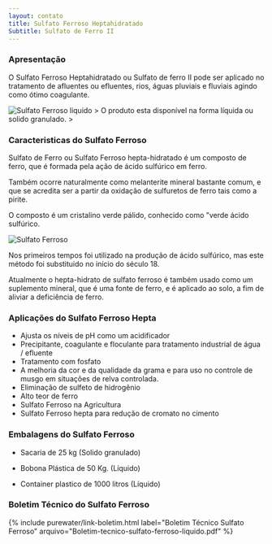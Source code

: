 ```yaml
---
layout: contato
title: Sulfato Ferroso Heptahidratado   
Subtitle: Sulfato de Ferro II
---
```

### **Apresentação**
O Sulfato Ferroso Heptahidratado ou Sulfato de ferro II pode ser aplicado no tratamento de afluentes ou efluentes, rios, águas pluviais e fluviais agindo como ótimo coagulante.

<img class="img-responsive pull-right" style="max-width: 48%;" src="../../website/images/pequeno/sulfato ferroso hepta liquido.jpg" alt="Sulfato Ferroso liquido">
>
O produto esta disponível na forma líquida ou solido granulado.
>

### **Caracteristicas do Sulfato Ferroso**

Sulfato de Ferro ou Sulfato Ferroso hepta-hidratado é um composto de ferro, que é formada pela ação de ácido sulfúrico em ferro.

Também ocorre naturalmente como melanterite mineral bastante comum, e que se acredita ser a partir da oxidação de sulfuretos de ferro tais como a pirite. 

O composto é um cristalino verde pálido, conhecido como "verde ácido sulfúrico.

<img class="img-responsive pull-right" style="max-width: 48%;" src="../../website/images/pequeno/sulfato ferroso heptahidratado.jpg" alt="Sulfato Ferroso">

Nos primeiros tempos foi utilizado na produção de ácido sulfúrico, mas este método foi substituido no início do século 18.

Atualmente o hepta-hidrato de sulfato ferroso é também usado como um suplemento mineral, que é uma fonte de ferro, e é aplicado ao solo, a fim de aliviar a deficiência de ferro.

### **Aplicações do Sulfato Ferroso Hepta**

- Ajusta os níveis de pH como um acidificador
- Precipitante, coagulante e floculante para tratamento industrial de água / efluente
- Tratamento com fosfato
- A melhoria da cor e da qualidade da grama e para uso no controle de musgo em situações de relva controlada.
- Eliminação de sulfeto de hidrogênio
- Alto teor de ferro
- Sulfato Ferroso na Agricultura
- Sulfato Ferroso hepta para redução de cromato no cimento

### **Embalagens do Sulfato Ferroso**

- Sacaria de 25 kg (Solido granulado)

- Bobona Plástica de 50 Kg. (Líquido)
- Container plastico de 1000 litros (Líquido)

### **Boletim Técnico do Sulfato Ferroso**

{% include purewater/link-boletim.html 
    label="Boletim Técnico Sulfato Ferroso" 
    arquivo="Boletim-tecnico-sulfato-ferroso-liquido.pdf" %}


